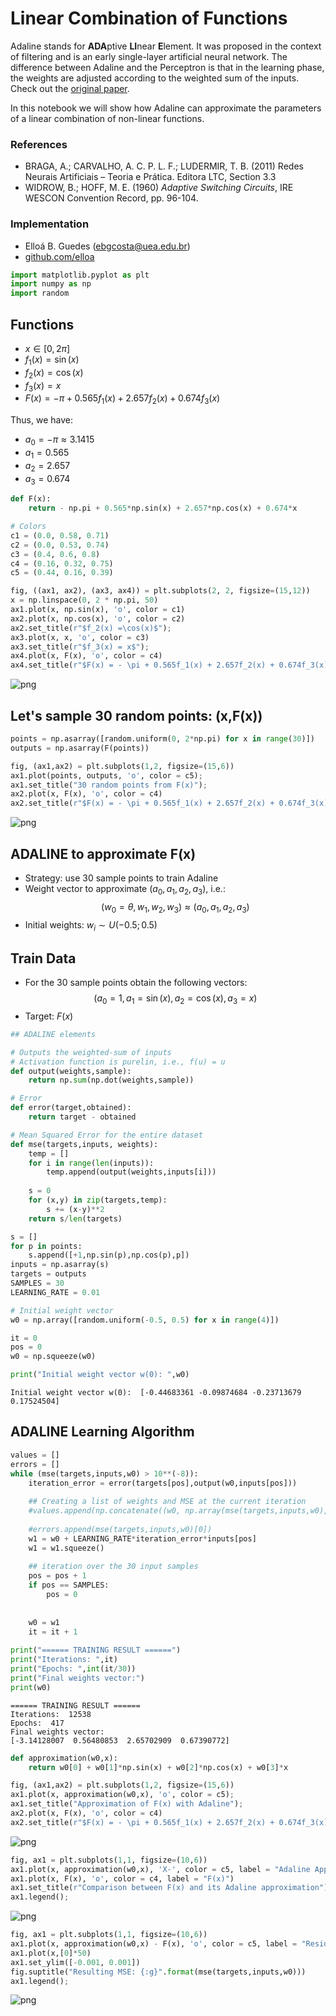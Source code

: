# Linear Combination of Functions

Adaline stands for **ADA**ptive **LI**near **E**lement. It was proposed in the context of filtering and is an early single-layer artificial neural network. The difference between Adaline and the Perceptron is that in the learning phase, the weights are adjusted according to the weighted sum of the inputs. Check out the [original paper](https://www-isl.stanford.edu/~widrow/papers/c1960adaptiveswitching.pdf).

In this notebook we will show how Adaline can approximate the parameters of a linear combination of non-linear functions.

### References

- BRAGA, A.; CARVALHO, A. C. P. L. F.; LUDERMIR, T. B. (2011) Redes Neurais Artificiais – Teoria e Prática. Editora LTC, Section 3.3
- WIDROW, B.; HOFF, M. E. (1960) _Adaptive Switching Circuits_, IRE WESCON Convention Record, pp. 96-104.

### Implementation

- Elloá B. Guedes (ebgcosta@uea.edu.br)
- [github.com/elloa](github.com/elloa)

<script src="https://polyfill.io/v3/polyfill.min.js?features=es6"></script>
<script id="MathJax-script" async src="https://cdn.jsdelivr.net/npm/mathjax@3/es5/tex-mml-chtml.js"></script>

```python
import matplotlib.pyplot as plt
import numpy as np
import random
```

## Functions

- $x \in [0, 2 \pi]$
- $f_1(x) = \sin(x)$
- $f_2(x) = \cos(x)$
- $f_3(x) = x$
- $F(x) = - \pi + 0.565f_1(x) + 2.657f_2(x) + 0.674f_3(x)$

Thus, we have:

- $a_0 = - \pi \approx 3.1415$
- $a_1 = 0.565$
- $a_2 = 2.657$
- $a_3 = 0.674$


```python
def F(x):
    return - np.pi + 0.565*np.sin(x) + 2.657*np.cos(x) + 0.674*x
```


```python
# Colors
c1 = (0.0, 0.58, 0.71)
c2 = (0.0, 0.53, 0.74)
c3 = (0.4, 0.6, 0.8)
c4 = (0.16, 0.32, 0.75)
c5 = (0.44, 0.16, 0.39)
```


```python
fig, ((ax1, ax2), (ax3, ax4)) = plt.subplots(2, 2, figsize=(15,12))
x = np.linspace(0, 2 * np.pi, 50)
ax1.plot(x, np.sin(x), 'o', color = c1)
ax2.plot(x, np.cos(x), 'o', color = c2)
ax2.set_title(r"$f_2(x) =\cos(x)$");
ax3.plot(x, x, 'o', color = c3)
ax3.set_title(r"$f_3(x) = x$");
ax4.plot(x, F(x), 'o', color = c4)
ax4.set_title(r"$F(x) = - \pi + 0.565f_1(x) + 2.657f_2(x) + 0.674f_3(x)$");
```


![png](Adaline-Linear-Combination_files/Adaline-Linear-Combination_6_0.png)


## Let's sample 30 random points: (x,F(x))


```python
points = np.asarray([random.uniform(0, 2*np.pi) for x in range(30)])
outputs = np.asarray(F(points))
```


```python
fig, (ax1,ax2) = plt.subplots(1,2, figsize=(15,6))
ax1.plot(points, outputs, 'o', color = c5);
ax1.set_title("30 random points from F(x)");
ax2.plot(x, F(x), 'o', color = c4)
ax2.set_title(r"$F(x) = - \pi + 0.565f_1(x) + 2.657f_2(x) + 0.674f_3(x)$");
```


![png](Adaline-Linear-Combination_files/Adaline-Linear-Combination_9_0.png)


## ADALINE to approximate F(x)

- Strategy: use 30 sample points to train Adaline
- Weight vector to approximate $(a_0, a_1, a_2, a_3)$, i.e.: $$(w_0 = \theta, w_1, w_2, w_3) \approx  (a_0, a_1, a_2, a_3)$$
- Initial weights: $w_i \sim U(-0.5;0.5)$

## Train Data

- For the 30 sample points obtain the following vectors:
$$(a_0 = 1, a_1 = \sin(x), a_2 = \cos(x), a_3 = x)$$
- Target: $F(x)$


```python
## ADALINE elements

# Outputs the weighted-sum of inputs
# Activation function is purelin, i.e., f(u) = u
def output(weights,sample):
    return np.sum(np.dot(weights,sample))

# Error
def error(target,obtained):
    return target - obtained

# Mean Squared Error for the entire dataset
def mse(targets,inputs, weights):
    temp = []
    for i in range(len(inputs)):
        temp.append(output(weights,inputs[i]))
        
    s = 0
    for (x,y) in zip(targets,temp):
        s += (x-y)**2
    return s/len(targets)
```


```python
s = []
for p in points:
    s.append([+1,np.sin(p),np.cos(p),p])
inputs = np.asarray(s)
targets = outputs
SAMPLES = 30
LEARNING_RATE = 0.01
```


```python
# Initial weight vector
w0 = np.array([random.uniform(-0.5, 0.5) for x in range(4)])

it = 0
pos = 0
w0 = np.squeeze(w0)
```


```python
print("Initial weight vector w(0): ",w0)
```

    Initial weight vector w(0):  [-0.44683361 -0.09874684 -0.23713679  0.17524504]


## ADALINE Learning Algorithm


```python
values = []
errors = []
while (mse(targets,inputs,w0) > 10**(-8)):
    iteration_error = error(targets[pos],output(w0,inputs[pos]))
    
    ## Creating a list of weights and MSE at the current iteration    
    #values.append(np.concatenate((w0, np.array(mse(targets,inputs,w0), dtype=np.float32))))
    
    #errors.append(mse(targets,inputs,w0)[0])
    w1 = w0 + LEARNING_RATE*iteration_error*inputs[pos]    
    w1 = w1.squeeze()
    
    ## iteration over the 30 input samples
    pos = pos + 1
    if pos == SAMPLES:
        pos = 0
        
        
    w0 = w1
    it = it + 1 
        
print("====== TRAINING RESULT ======")
print("Iterations: ",it)
print("Epochs: ",int(it/30))
print("Final weights vector:")
print(w0)
```

    ====== TRAINING RESULT ======
    Iterations:  12538
    Epochs:  417
    Final weights vector:
    [-3.14128007  0.56480853  2.65702909  0.67390772]



```python
def approximation(w0,x):
    return w0[0] + w0[1]*np.sin(x) + w0[2]*np.cos(x) + w0[3]*x
```


```python
fig, (ax1,ax2) = plt.subplots(1,2, figsize=(15,6))
ax1.plot(x, approximation(w0,x), 'o', color = c5);
ax1.set_title("Approximation of F(x) with Adaline");
ax2.plot(x, F(x), 'o', color = c4)
ax2.set_title(r"$F(x) = - \pi + 0.565f_1(x) + 2.657f_2(x) + 0.674f_3(x)$");
```


![png](Adaline-Linear-Combination_files/Adaline-Linear-Combination_18_0.png)



```python
fig, ax1 = plt.subplots(1,1, figsize=(10,6))
ax1.plot(x, approximation(w0,x), 'X-', color = c5, label = "Adaline Approximation");
ax1.plot(x, F(x), 'o', color = c4, label = "F(x)")
ax1.set_title(r"Comparison between F(x) and its Adaline approximation");
ax1.legend();
```


![png](Adaline-Linear-Combination_files/Adaline-Linear-Combination_19_0.png)



```python
fig, ax1 = plt.subplots(1,1, figsize=(10,6))
ax1.plot(x, approximation(w0,x) - F(x), 'o', color = c5, label = "Residuals");
ax1.plot(x,[0]*50)
ax1.set_ylim([-0.001, 0.001])
fig.suptitle("Resulting MSE: {:g}".format(mse(targets,inputs,w0)))
ax1.legend();
```


![png](Adaline-Linear-Combination_files/Adaline-Linear-Combination_20_0.png)



```python

```
